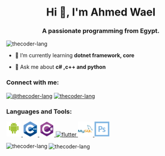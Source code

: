 <h1 align="center">Hi 👋, I'm Ahmed Wael</h1>
<h3 align="center">A passionate programming from Egypt.</h3>

<p align="left"> <img src="https://komarev.com/ghpvc/?username=thecoder-lang&label=Profile%20views&color=0e75b6&style=flat" alt="thecoder-lang" /> </p>

- 🌱 I’m currently learning **dotnet framework, core**

- 💬 Ask me about **c# ,c++ and python**

<h3 align="left">Connect with me:</h3>
<p align="left">
<a href="https://codepen.io/@thecoder-lang" target="blank"><img align="center" src="https://raw.githubusercontent.com/rahuldkjain/github-profile-readme-generator/master/src/images/icons/Social/codepen.svg" alt="@thecoder-lang" height="30" width="40" /></a>
<a href="https://stackoverflow.com/users/thecoder-lang" target="blank"><img align="center" src="https://raw.githubusercontent.com/rahuldkjain/github-profile-readme-generator/master/src/images/icons/Social/stack-overflow.svg" alt="thecoder-lang" height="30" width="40" /></a>
</p>

<h3 align="left">Languages and Tools:</h3>
<p align="left"> <a href="https://developer.android.com" target="_blank" rel="noreferrer"> <img src="https://raw.githubusercontent.com/devicons/devicon/master/icons/android/android-original-wordmark.svg" alt="android" width="40" height="40"/> </a> <a href="https://www.w3schools.com/cpp/" target="_blank" rel="noreferrer"> <img src="https://raw.githubusercontent.com/devicons/devicon/master/icons/cplusplus/cplusplus-original.svg" alt="cplusplus" width="40" height="40"/> </a> <a href="https://www.w3schools.com/cs/" target="_blank" rel="noreferrer"> <img src="https://raw.githubusercontent.com/devicons/devicon/master/icons/csharp/csharp-original.svg" alt="csharp" width="40" height="40"/> </a> <a href="https://flutter.dev" target="_blank" rel="noreferrer"> <img src="https://www.vectorlogo.zone/logos/flutterio/flutterio-icon.svg" alt="flutter" width="40" height="40"/> </a> <a href="https://www.mysql.com/" target="_blank" rel="noreferrer"> <img src="https://raw.githubusercontent.com/devicons/devicon/master/icons/mysql/mysql-original-wordmark.svg" alt="mysql" width="40" height="40"/> </a> <a href="https://www.photoshop.com/en" target="_blank" rel="noreferrer"> <img src="https://raw.githubusercontent.com/devicons/devicon/master/icons/photoshop/photoshop-line.svg" alt="photoshop" width="40" height="40"/> </a> </p>

<p><img align="left" src="https://github-readme-stats.vercel.app/api/top-langs?username=thecoder-lang&show_icons=true&locale=en&layout=compact" alt="thecoder-lang" /></p>

<p>&nbsp;<img align="center" src="https://github-readme-stats.vercel.app/api?username=thecoder-lang&show_icons=true&locale=en" alt="thecoder-lang" /></p>
